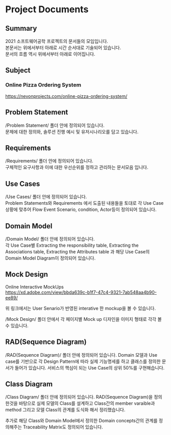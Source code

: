 # Project Documents
## Summary
2021 소프트웨어공학 프로젝트의 문서들의 모임입니다.  
본문서는 위에서부터 아래로 시간 순서대로 기술되어 있습니다.  
문서의 흐름 역시 위에서부터 아래로 이어집니다.

## Subject
### Online Pizza Ordering System 
https://nevonprojects.com/online-pizza-ordering-system/

## Problem Statement
/Problem Statement/ 폴더 안에 정의되어 있습니다.   
문제에 대한 정의와, 솔루션 진행 예시 및 유저시나리오를 담고 있습니다.

## Requirements
/Requirements/ 폴더 안에 정의되어 있습니다.   
구체적인 요구사항과 이에 대한 우선순위를 정하고 관리하는 문서모음 입니다.

## Use Cases
/Use Cases/ 폴더 안에 정의되어 있습니다.   
Problem Statements와 Requirements 에서 도출된 내용들을 토대로 각 Use Case 상황에 맞추어 Flow Event Scenario, condition, Actor등이 정의되어 있습니다.

## Domain Model
/Domain Model/ 폴더 안에 정의되어 있습니다.   
각 Use Case별 Extracting the responsibility table, Extracting the Associations table, Extracting the Attributes table 과 해당 Use Case의 Domain Model Diagram이 정의되어 있습니다.

## Mock Design

Online Interactive MockUps  
https://xd.adobe.com/view/bbda639c-b1f7-47c4-9321-7ab548aa4b90-ee89/  

위 링크에서는 User Senario가 반영된 interative 한 mockup을 볼 수 있습니다.

/Mock Design/ 폴더 안에서 각 페이지별 Mock up 디자인을 이미지 형태로 각각 볼 수 있습니다.

## RAD(Sequence Diagram)
/RAD(Sequence Diagram)/ 폴더 안에 정의되어 있습니다.
Domain 모델과 Use case를 기반으로 각 Design Pattern에 따라 실제 기능명세를 하고 클래스를 정의한 문서가 들어가 있습니다. 서비스의 핵심이 되는 Use Case의 상위 50%를 구현해습니다.

## Class Diagram
/Class Diagram/ 폴더 안에 정의되어 있습니다. RAD(Sequence Diagram)을 정의한것을 바탕으로 실제 모델의 Class를 설계하고 Class간의 member varaible과 method 그리고 모델 Class의 관계를 도식화 해서 정리했습니다.  

추가로 해당 Class와 Domain Model에서 정의한 Domain concepts간의 관계를 정의해주는 Traceability Matrix도 정의되어 있습니다.
